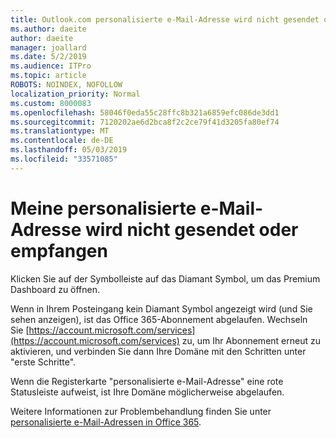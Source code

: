 ```yaml
---
title: Outlook.com personalisierte e-Mail-Adresse wird nicht gesendet oder empfangen
ms.author: daeite
author: daeite
manager: joallard
ms.date: 5/2/2019
ms.audience: ITPro
ms.topic: article
ROBOTS: NOINDEX, NOFOLLOW
localization_priority: Normal
ms.custom: 8000083
ms.openlocfilehash: 58046f0eda55c28ffc8b321a6859efc086de3dd1
ms.sourcegitcommit: 7120202ae6d2bca8f2c2ce79f41d3205fa80ef74
ms.translationtype: MT
ms.contentlocale: de-DE
ms.lasthandoff: 05/03/2019
ms.locfileid: "33571085"
---
```

# <a name="my-personalized-email-address-isnt-sending-or-receiving"></a>Meine personalisierte e-Mail-Adresse wird nicht gesendet oder empfangen

Klicken Sie auf der Symbolleiste auf das Diamant Symbol, um das Premium Dashboard zu öffnen.

Wenn in Ihrem Posteingang kein Diamant Symbol angezeigt wird (und Sie sehen anzeigen), ist das Office 365-Abonnement abgelaufen. Wechseln Sie [https://account.microsoft.com/services](https://account.microsoft.com/services) zu, um Ihr Abonnement erneut zu aktivieren, und verbinden Sie dann Ihre Domäne mit den Schritten unter "erste Schritte".

Wenn die Registerkarte "personalisierte e-Mail-Adresse" eine rote Statusleiste aufweist, ist Ihre Domäne möglicherweise abgelaufen.

Weitere Informationen zur Problembehandlung finden Sie unter [personalisierte e-Mail-Adressen in Office 365](https://support.office.com/article/75416a58-b225-4c02-8c07-8979403b427b).